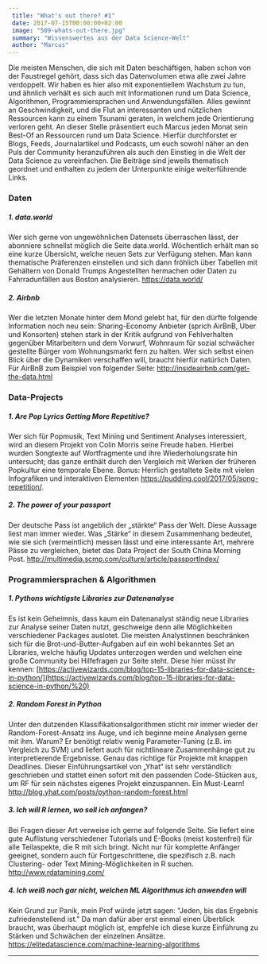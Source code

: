 ```yaml
---
 title: "What's out there? #1"
 date: 2017-07-15T00:00:00+02:00
 image: "509-whats-out-there.jpg"
 summary: "Wissenswertes aus der Data Science-Welt"
 author: "Marcus"
---
```



Die meisten Menschen, die sich mit Daten beschäftigen, haben schon von
der Faustregel gehört, dass sich das Datenvolumen etwa alle zwei Jahre
verdoppelt. Wir haben es hier also mit exponentiellem Wachstum zu tun,
und ähnlich verhält es sich auch mit Informationen rund um Data Science,
Algorithmen, Programmiersprachen und Anwendungsfällen. Alles gewinnt an
Geschwindigkeit, und die Flut an interessanten und nützlichen Ressourcen
kann zu einem Tsunami geraten, in welchem jede Orientierung verloren
geht. An dieser Stelle präsentiert euch Marcus jeden Monat sein Best-Of
an Ressourcen rund um Data Science. Hierfür durchforstet er Blogs,
Feeds, Journalartikel und Podcasts, um euch sowohl näher an den Puls der
Community heranzuführen als auch den Einstieg in die Welt der Data
Science zu vereinfachen. Die Beiträge sind jeweils thematisch geordnet
und enthalten zu jedem der Unterpunkte einige weiterführende Links.

### Daten

##### 1. data.world

Wer sich gerne von ungewöhnlichen Datensets überraschen lässt, der
abonniere schnellst möglich die Seite data.world. Wöchentlich erhält man
so eine kurze Übersicht, welche neuen Sets zur Verfügung stehen. Man
kann thematische Präferenzen einstellen und sich dann fröhlich über
Tabellen mit Gehältern von Donald Trumps Angestellten hermachen oder
Daten zu Fahrradunfällen aus Boston analysieren. <https://data.world/>

##### 2. Airbnb

Wer die letzten Monate hinter dem Mond gelebt hat, für den dürfte
folgende Information noch neu sein: Sharing-Economy Anbieter (sprich
AirBnB, Uber und Konsorten) stehen stark in der Kritik aufgrund von
Fehlverhalten gegenüber Mitarbeitern und dem Vorwurf, Wohnraum für
sozial schwächer gestellte Bürger vom Wohnungsmarkt fern zu halten. Wer
sich selbst einen Blick über die Dynamiken verschaffen will, braucht
hierfür natürlich Daten. Für AirBnB zum Beispiel von folgender Seite:
<http://insideairbnb.com/get-the-data.html>

### Data-Projects

##### 1. Are Pop Lyrics Getting More Repetitive?

Wer sich für Popmusik, Text Mining und Sentiment Analyses interessiert,
wird an diesem Projekt von Colin Morris seine Freude haben. Hierbei
wurden Songtexte auf Wortfragmente und ihre Wiederholungsrate hin
untersucht; das ganze enthält durch den Vergleich mit Werken der
früheren Popkultur eine temporale Ebene. Bonus: Herrlich gestaltete
Seite mit vielen Infografiken und interaktiven Elementen
<https://pudding.cool/2017/05/song-repetition/>.

##### 2. The power of your passport

Der deutsche Pass ist angeblich der „stärkte“ Pass der Welt. Diese
Aussage liest man immer wieder. Was „Stärke“ in diesem Zusammenhang
bedeutet, wie sie sich (vermeintlich) messen lässt und eine interessante
Art, mehrere Pässe zu vergleichen, bietet das Data Project der South
China Morning Post.
<http://multimedia.scmp.com/culture/article/passportIndex/>

### Programmiersprachen & Algorithmen

##### 1. Pythons wichtigste Libraries zur Datenanalyse

Es ist kein Geheimnis, dass kaum ein Datenanalyst ständig neue Libraries
zur Analyse seiner Daten nutzt, geschweige denn alle Möglichkeiten
verschiedener Packages auslotet. Die meisten AnalystInnen beschränken
sich für die Brot-und-Butter-Aufgaben auf ein wohl bekanntes Set an
Libraries, welche häufig Updates unterzogen werden und welchen eine
große Community bei Hilfefragen zur Seite steht. Diese hier müsst ihr
kennen:
[https://activewizards.com/blog/top-15-libraries-for-data-science-in-python/](https://activewizards.com/blog/top-15-libraries-for-data-science-in-python/%20)

##### 2. Random Forest in Python

Unter den dutzenden Klassifikationsalgorithmen sticht mir immer wieder
der Random-Forest-Ansatz ins Auge, und ich beginne meine Analysen gerne
mit ihm. Warum? Er benötigt relativ wenig Parameter-Tuning (z.B. im
Vergleich zu SVM) und liefert auch für nichtlineare Zusammenhänge gut zu
interpretierende Ergebnisse. Genau das richtige für Projekte mit knappen
Deadlines. Dieser Einführungsartikel von „Yhat“ ist sehr verständlich
geschrieben und stattet einen sofort mit den passenden Code-Stücken aus,
um RF für sein nächstes eigenes Projekt einzuspannen. Ein Must-Learn!
<http://blog.yhat.com/posts/python-random-forest.html>

##### 3. Ich will R lernen, wo soll ich anfangen?

Bei Fragen dieser Art verweise ich gerne auf folgende Seite. Sie liefert
eine gute Auflistung verschiedener Tutorials und E-Books (meist
kostenfrei) für alle Teilaspekte, die R mit sich bringt. Nicht nur für
komplette Anfänger geeignet, sondern auch für Fortgeschrittene, die
spezifisch z.B. nach Clustering- oder Text Mining-Möglichkeiten in R
suchen. <http://www.rdatamining.com/>

##### 4. Ich weiß noch gar nicht, welchen ML Algorithmus ich anwenden will

Kein Grund zur Panik, mein Prof würde jetzt sagen: "Jeden, bis das
Ergebnis zufriedenstellend ist." Da man dafür aber erst einmal einen
Überblick braucht, was überhaupt möglich ist, empfehle ich diese kurze
Einführung zu Stärken und Schwächen der einzelnen Ansätze.
<https://elitedatascience.com/machine-learning-algorithms>

------------------------------------------------------------------------


